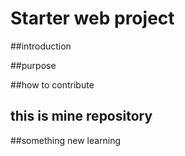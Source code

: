 # Starter web project

##introduction

##purpose

##how to contribute
##  this is mine repository

##something new learning

